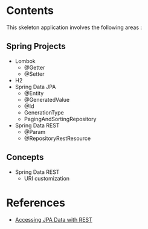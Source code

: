 # Contents
This skeleton application involves the following areas :

## Spring Projects
* Lombok
    - @Getter
    - @Setter
* H2
* Spring Data JPA
    - @Entity
    - @GeneratedValue
    - @Id
    - GenerationType
    - PagingAndSortingRepository
* Spring Data REST
    - @Param
    - @RepositoryRestResource

## Concepts
* Spring Data REST
    - URI customization 

# References
* [Accessing JPA Data with REST](https://spring.io/guides/gs/accessing-data-rest/)
